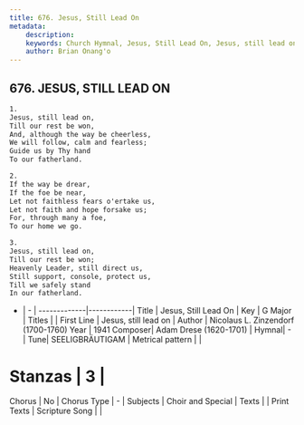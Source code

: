 ```yaml
---
title: 676. Jesus, Still Lead On
metadata:
    description: 
    keywords: Church Hymnal, Jesus, Still Lead On, Jesus, still lead on, 
    author: Brian Onang'o
---
```



## 676. JESUS, STILL LEAD ON

```txt
1.
Jesus, still lead on, 
Till our rest be won, 
And, although the way be cheerless, 
We will follow, calm and fearless; 
Guide us by Thy hand 
To our fatherland. 

2.
If the way be drear, 
If the foe be near, 
Let not faithless fears o'ertake us, 
Let not faith and hope forsake us; 
For, through many a foe, 
To our home we go. 

3.
Jesus, still lead on, 
Till our rest be won; 
Heavenly Leader, still direct us, 
Still support, console, protect us, 
Till we safely stand 
In our fatherland.
```

- |   -  |
-------------|------------|
Title | Jesus, Still Lead On |
Key | G Major |
Titles |  |
First Line | Jesus, still lead on |
Author | Nicolaus L. Zinzendorf (1700-1760)
Year | 1941
Composer| Adam Drese (1620-1701) |
Hymnal|  - |
Tune| SEELIGBRÄUTIGAM |
Metrical pattern | |
# Stanzas | 3 |
Chorus | No |
Chorus Type | - |
Subjects | Choir and Special |
Texts |  |
Print Texts | 
Scripture Song |  |
  
